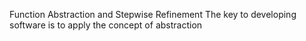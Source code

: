 Function Abstraction and Stepwise Refinement
The key to developing software is to apply the concept of abstraction
